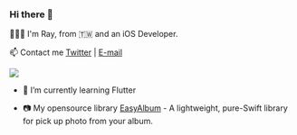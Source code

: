 ### Hi there 🌝

🙋🏻‍♂️ I'm Ray, from 🇹🇼 and an iOS Developer.

📫  Contact me [Twitter](https://twitter.com/ray00178) | [E-mail](mailto:ray00178@gmail.com)

<p float="left">
  <img src="https://github-readme-stats.vercel.app/api?username=ray00178&show_icons=true&icon_color=FFCC00&text_color=718096&bg_color=ffffff&count_private=true" />
</p>

- 🌚  I’m currently learning Flutter

- 📷  My opensource library [EasyAlbum](https://github.com/ray00178/EasyAlbum) - A lightweight, pure-Swift library for pick up photo from your album.
<!-- [![ReadMe Card](https://github-readme-stats.vercel.app/api/pin/?username=ray00178&repo=EasyAlbum)](https://github.com/ray00178/EasyAlbum) -->
